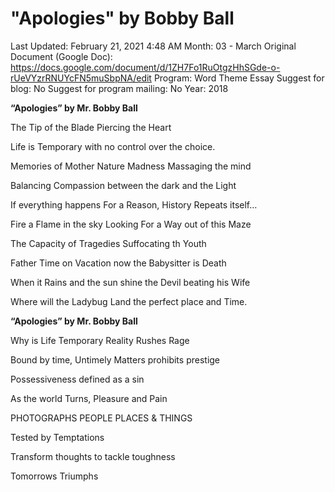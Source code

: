 # "Apologies" by Bobby Ball

Last Updated: February 21, 2021 4:48 AM
Month: 03 - March
Original Document (Google Doc): https://docs.google.com/document/d/1ZH7Fo1RuOtgzHhSGde-o-rUeVYzrRNUYcFN5muSbpNA/edit
Program: Word Theme Essay
Suggest for blog: No
Suggest for program mailing: No
Year: 2018

**“Apologies” by Mr. Bobby Ball**

The Tip of the Blade Piercing the Heart

Life is Temporary with no control over the choice.

Memories of Mother Nature Madness Massaging the mind

Balancing Compassion between the dark and the Light

If everything happens For a Reason, History Repeats itself…

Fire a Flame in the sky Looking For a Way out of this Maze

The Capacity of Tragedies Suffocating th Youth

Father Time on Vacation now the Babysitter is Death

When it Rains and the sun shine the Devil beating his Wife

Where will the Ladybug Land the perfect place and Time.

**“Apologies” by Mr. Bobby Ball**

Why is Life Temporary Reality Rushes Rage

Bound by time, Untimely Matters prohibits prestige

Possessiveness defined as a sin

As the world Turns, Pleasure and Pain

PHOTOGRAPHS PEOPLE PLACES & THINGS

Tested by Temptations

Transform thoughts to tackle toughness

Tomorrows Triumphs